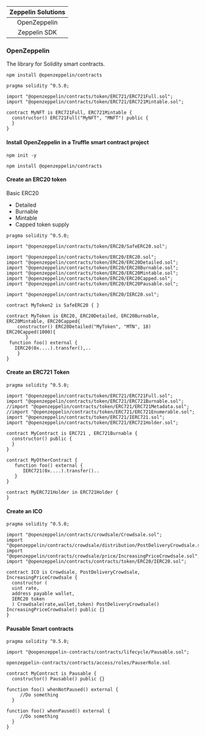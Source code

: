 | Zeppelin Solutions | 
| :-------: | 
| OpenZeppelin | 
| Zeppelin SDK |  

### OpenZeppelin
The library for Solidity smart contracts.

``` npm install @openzeppelin/contracts ```

```
pragma solidity ^0.5.0;
 
import "@openzeppelin/contracts/token/ERC721/ERC721Full.sol";
import "@openzeppelin/contracts/token/ERC721/ERC721Mintable.sol";
 
contract MyNFT is ERC721Full, ERC721Mintable {
  constructor() ERC721Full("MyNFT", "MNFT") public {
  }
}

```
#### Install OpenZeppelin in a Truffle smart contract project

``` npm init -y ```

``` npm install @openzeppelin/contracts ```

#### Create an ERC20 token

Basic ERC20 
   - Detailed
   - Burnable
   - Mintable
   - Capped token supply

``` 
pragma solidity ^0.5.0;

import "@openzeppelin/contracts/token/ERC20/SafeERC20.sol";

import "@openzeppelin/contracts/token/ERC20/ERC20.sol";
import "@openzeppelin/contracts/token/ERC20/ERC20Detailed.sol";
import "@openzeppelin/contracts/token/ERC20/ERC20Burnable.sol";
import "@openzeppelin/contracts/token/ERC20/ERC20Mintable.sol";
import "@openzeppelin/contracts/token/ERC20/ERC20Capped.sol";
import "@openzeppelin/contracts/token/ERC20/ERC20Pausable.sol";

import "@openzeppelin/contracts/token/ERC20/IERC20.sol";

contract MyToken2 is SafeERC20 { } 

contract MyToken is ERC20, ERC20Detailed, ERC20Burnable, ERC20Mintable, ERC20Capped{
    constructor() ERC20Detailed("MyToken", "MTN", 18) ERC20Capped(1000){
       }
 function foo() external { 
   IERC20(0x....).transfer(),..
    } 
}
```
#### Create an ERC721 Token

``` 
pragma solidity ^0.5.0;

import "@openzeppelin/contracts/token/ERC721/ERC721Full.sol"; 
import "@openzeppelin/contracts/token/ERC721/ERC721Burnable.sol"; 
//import "@openzeppelin/contracts/token/ERC721/ERC721Metadata.sol";
//import "@openzeppelin/contracts/token/ERC721/ERC721Enumerable.sol";
import "@openzeppelin/contracts/token/ERC721/IERC721.sol";
import "@openzeppelin/contracts/token/ERC721/ERC721Holder.sol";

contract MyContract is ERC721 , ERC721Burnable {
  constructor() public {
  }
}

contract MyOtherContract {
   function foo() external {
      IERC721(0x....).transfer()..
   }
}

contract MyERC721Holder in ERC721Holder {
}

```
#### Create an ICO

``` 
pragma solidity ^0.5.0;

import "@openzeppelin/contracts/crowdsale/Crowdsale.sol";
import "@openzeppelin/contracts/crowdsale/distribution/PostDeliveryCrowdsale.sol";
import "@openzeppelin/contracts/crowdsale/price/IncreasingPriceCrowdsale.sol";
import "@openzeppelin/contracts/contracts/token/ERC20/IERC20.sol";

contract ICO is Crowdsale, PostDeliveryCrowdsale, IncreasingPriceCrowdsale {
  constructor (
  uint rate, 
  address payable wallet, 
  IERC20 token
  ) Crowdsale(rate,wallet,token) PostDeliveryCrowdsale() IncreasingPriceCrowdsale() public {}
}
```
#### Pausable Smart contracts 
``` 
pragma solidity ^0.5.0;

import "@oopenzeppelin-contracts/contracts/lifecycle/Pausable.sol";

openzeppelin-contracts/contracts/access/roles/PauserRole.sol

contract MyContract is Pausable {
  constructor() Pausable() public {}

function foo() whenNotPaused() external {
     //Do something 
  }
  
function foo() whenPaused() external {
     //Do something 
  }
}
```
